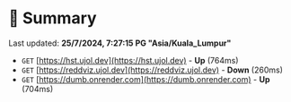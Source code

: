 # 📖 Summary
Last updated: **25/7/2024, 7:27:15 PG "Asia/Kuala_Lumpur"**

- `GET` [https://hst.ujol.dev](https://hst.ujol.dev) - **Up** (764ms)
- `GET` [https://reddviz.ujol.dev](https://reddviz.ujol.dev) - **Down** (260ms)
- `GET` [https://dumb.onrender.com](https://dumb.onrender.com) - **Up** (704ms)
